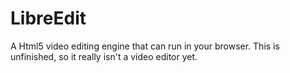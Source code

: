 # LibreEdit
A Html5 video editing engine that can run in your browser. This is unfinished, so it really isn't a video editor yet.
